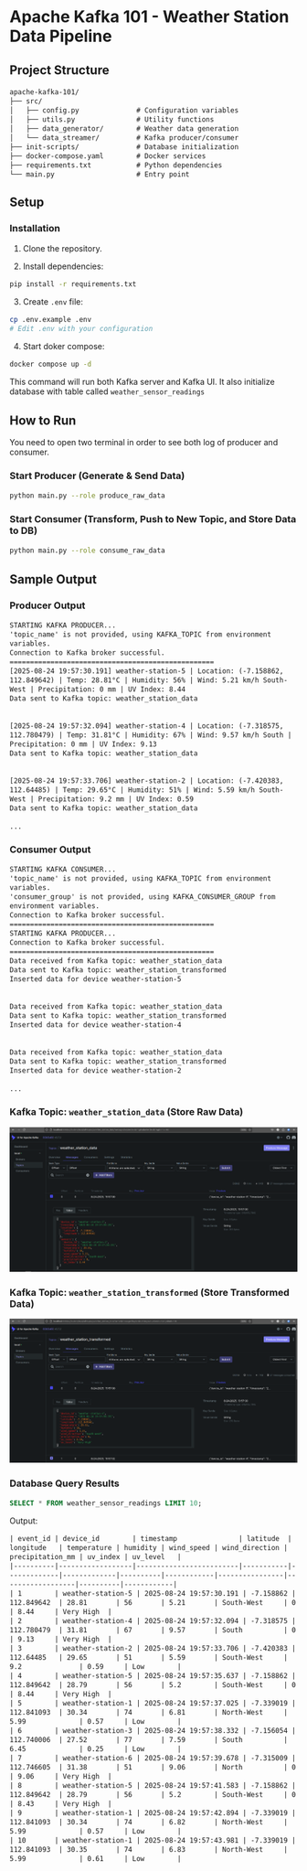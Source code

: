 # Apache Kafka 101 - Weather Station Data Pipeline

## Project Structure

```
apache-kafka-101/
├── src/
│   ├── config.py              # Configuration variables
│   ├── utils.py               # Utility functions
│   ├── data_generator/        # Weather data generation
│   └── data_streamer/         # Kafka producer/consumer
├── init-scripts/              # Database initialization
├── docker-compose.yaml        # Docker services
├── requirements.txt           # Python dependencies
└── main.py                    # Entry point
```

## Setup

### Installation

1. Clone the repository.

2. Install dependencies:

```bash
pip install -r requirements.txt
```

3. Create `.env` file:

```bash
cp .env.example .env
# Edit .env with your configuration
```

4. Start doker compose:

```bash
docker compose up -d
```

This command will run both Kafka server and Kafka UI. It also initialize database with table called `weather_sensor_readings`

## How to Run

You need to open two terminal in order to see both log of producer and consumer.

### Start Producer (Generate & Send Data)

```bash
python main.py --role produce_raw_data
```

### Start Consumer (Transform, Push to New Topic, and Store Data to DB)

```bash
python main.py --role consume_raw_data
```

## Sample Output

### Producer Output

```
STARTING KAFKA PRODUCER...
'topic_name' is not provided, using KAFKA_TOPIC from environment variables.
Connection to Kafka broker successful.
==================================================
[2025-08-24 19:57:30.191] weather-station-5 | Location: (-7.158862, 112.849642) | Temp: 28.81°C | Humidity: 56% | Wind: 5.21 km/h South-West | Precipitation: 0 mm | UV Index: 8.44
Data sent to Kafka topic: weather_station_data


[2025-08-24 19:57:32.094] weather-station-4 | Location: (-7.318575, 112.780479) | Temp: 31.81°C | Humidity: 67% | Wind: 9.57 km/h South | Precipitation: 0 mm | UV Index: 9.13
Data sent to Kafka topic: weather_station_data


[2025-08-24 19:57:33.706] weather-station-2 | Location: (-7.420383, 112.64485) | Temp: 29.65°C | Humidity: 51% | Wind: 5.59 km/h South-West | Precipitation: 9.2 mm | UV Index: 0.59
Data sent to Kafka topic: weather_station_data

...
```

### Consumer Output

```
STARTING KAFKA CONSUMER...
'topic_name' is not provided, using KAFKA_TOPIC from environment variables.
'consumer_group' is not provided, using KAFKA_CONSUMER_GROUP from environment variables.
Connection to Kafka broker successful.
==================================================
STARTING KAFKA PRODUCER...
Connection to Kafka broker successful.
==================================================
Data received from Kafka topic: weather_station_data
Data sent to Kafka topic: weather_station_transformed
Inserted data for device weather-station-5


Data received from Kafka topic: weather_station_data
Data sent to Kafka topic: weather_station_transformed
Inserted data for device weather-station-4


Data received from Kafka topic: weather_station_data
Data sent to Kafka topic: weather_station_transformed
Inserted data for device weather-station-2

...
```

### Kafka Topic: `weather_station_data` (Store Raw Data)

![weather_station_data](./images/weather_station_raw_data.png)

### Kafka Topic: `weather_station_transformed` (Store Transformed Data)

![weather_station_transformedr](./images/weather_station_transformed_data.png)

### Database Query Results

```sql
SELECT * FROM weather_sensor_readings LIMIT 10;
```

Output:

```
| event_id | device_id        | timestamp               | latitude  | longitude   | temperature | humidity | wind_speed | wind_direction | precipitation_mm | uv_index | uv_level   |
|----------|------------------|-------------------------|-----------|-------------|-------------|----------|------------|----------------|------------------|----------|------------|
| 1        | weather-station-5 | 2025-08-24 19:57:30.191 | -7.158862 | 112.849642  | 28.81       | 56       | 5.21       | South-West     | 0                | 8.44     | Very High  |
| 2        | weather-station-4 | 2025-08-24 19:57:32.094 | -7.318575 | 112.780479  | 31.81       | 67       | 9.57       | South          | 0                | 9.13     | Very High  |
| 3        | weather-station-2 | 2025-08-24 19:57:33.706 | -7.420383 | 112.64485   | 29.65       | 51       | 5.59       | South-West     | 9.2              | 0.59     | Low        |
| 4        | weather-station-5 | 2025-08-24 19:57:35.637 | -7.158862 | 112.849642  | 28.79       | 56       | 5.2        | South-West     | 0                | 8.44     | Very High  |
| 5        | weather-station-1 | 2025-08-24 19:57:37.025 | -7.339019 | 112.841093  | 30.34       | 74       | 6.81       | North-West     | 5.99             | 0.57     | Low        |
| 6        | weather-station-3 | 2025-08-24 19:57:38.332 | -7.156054 | 112.740006  | 27.52       | 77       | 7.59       | South          | 6.45             | 0.25     | Low        |
| 7        | weather-station-6 | 2025-08-24 19:57:39.678 | -7.315009 | 112.746605  | 31.38       | 51       | 9.06       | North          | 0                | 9.06     | Very High  |
| 8        | weather-station-5 | 2025-08-24 19:57:41.583 | -7.158862 | 112.849642  | 28.79       | 56       | 5.2        | South-West     | 0                | 8.43     | Very High  |
| 9        | weather-station-1 | 2025-08-24 19:57:42.894 | -7.339019 | 112.841093  | 30.34       | 74       | 6.82       | North-West     | 5.99             | 0.57     | Low        |
| 10       | weather-station-1 | 2025-08-24 19:57:43.981 | -7.339019 | 112.841093  | 30.35       | 74       | 6.83       | North-West     | 5.99             | 0.61     | Low        |

```

